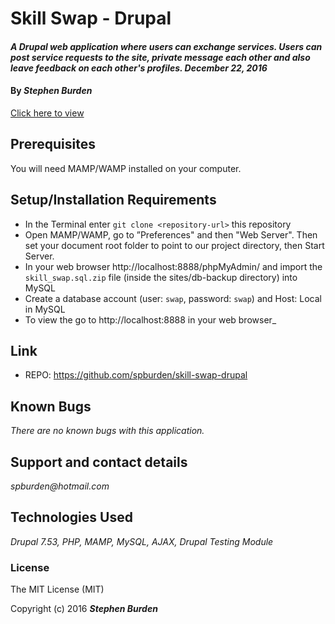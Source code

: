# Skill Swap - Drupal

#### _A Drupal web application where users can exchange services. Users can post service requests to the site, private message each other and also leave feedback on each other's profiles. December 22, 2016_

#### By _**Stephen Burden**_

[Click here to view](http://dev-skillswap.pantheonsite.io/)

## Prerequisites
You will need MAMP/WAMP installed on your computer.

## Setup/Installation Requirements
* In the Terminal enter `git clone <repository-url>` this repository
* Open MAMP/WAMP, go to ”Preferences" and then "Web Server". Then set your document root folder to point to our project directory, then Start Server.
* In your web browser http://localhost:8888/phpMyAdmin/ and import the `skill_swap.sql.zip` file (inside the sites/db-backup directory) into MySQL
* Create a database account (user: `swap`, password: `swap`) and Host: Local in MySQL
* To view the go to http://localhost:8888 in your web browser_

## Link
* REPO: https://github.com/spburden/skill-swap-drupal

## Known Bugs
_There are no known bugs with this application._

## Support and contact details
_spburden@hotmail.com_

## Technologies Used
_Drupal 7.53, PHP, MAMP, MySQL, AJAX, Drupal Testing Module_

### License
The MIT License (MIT)

Copyright (c) 2016 **_Stephen Burden_**

